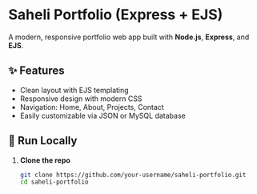 # Saheli Portfolio (Express + EJS)

A modern, responsive portfolio web app built with **Node.js**, **Express**, and **EJS**.

## ✨ Features

- Clean layout with EJS templating
- Responsive design with modern CSS
- Navigation: Home, About, Projects, Contact
- Easily customizable via JSON or MySQL database

## 🚀 Run Locally

1. **Clone the repo**
   ```bash
   git clone https://github.com/your-username/saheli-portfolio.git
   cd saheli-portfolio
